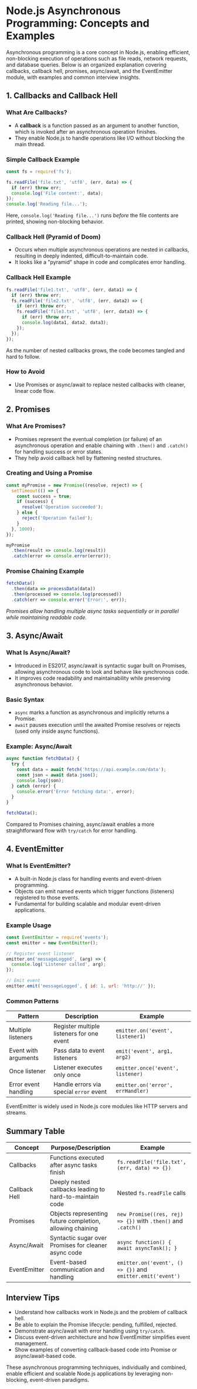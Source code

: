 # Node.js Asynchronous Programming: Concepts and Examples

Asynchronous programming is a core concept in Node.js, enabling efficient, non-blocking execution of operations such as file reads, network requests, and database queries. Below is an organized explanation covering callbacks, callback hell, promises, async/await, and the EventEmitter module, with examples and common interview insights.

## 1. Callbacks and Callback Hell

### What Are Callbacks?

- A **callback** is a function passed as an argument to another function, which is invoked after an asynchronous operation finishes.
- They enable Node.js to handle operations like I/O without blocking the main thread.

### Simple Callback Example

```javascript
const fs = require('fs');

fs.readFile('file.txt', 'utf8', (err, data) => {
  if (err) throw err;
  console.log('File content:', data);
});
console.log('Reading file...');
```

Here, `console.log('Reading file...')` runs *before* the file contents are printed, showing non-blocking behavior.

### Callback Hell (Pyramid of Doom)

- Occurs when multiple asynchronous operations are nested in callbacks, resulting in deeply indented, difficult-to-maintain code.
- It looks like a "pyramid" shape in code and complicates error handling.

### Callback Hell Example

```javascript
fs.readFile('file1.txt', 'utf8', (err, data1) => {
  if (err) throw err;
  fs.readFile('file2.txt', 'utf8', (err, data2) => {
    if (err) throw err;
    fs.readFile('file3.txt', 'utf8', (err, data3) => {
      if (err) throw err;
      console.log(data1, data2, data3);
    });
  });
});
```

As the number of nested callbacks grows, the code becomes tangled and hard to follow.

### How to Avoid

- Use Promises or async/await to replace nested callbacks with cleaner, linear code flow.

## 2. Promises

### What Are Promises?

- Promises represent the eventual completion (or failure) of an asynchronous operation and enable chaining with `.then()` and `.catch()` for handling success or error states.
- They help avoid callback hell by flattening nested structures.

### Creating and Using a Promise

```javascript
const myPromise = new Promise((resolve, reject) => {
  setTimeout(() => {
    const success = true;
    if (success) {
      resolve('Operation succeeded');
    } else {
      reject('Operation failed');
    }
  }, 1000);
});

myPromise
  .then(result => console.log(result))
  .catch(error => console.error(error));
```

### Promise Chaining Example

```javascript
fetchData()
  .then(data => processData(data))
  .then(processed => console.log(processed))
  .catch(err => console.error('Error:', err));
```

*Promises allow handling multiple async tasks sequentially or in parallel while maintaining readable code.*

## 3. Async/Await

### What Is Async/Await?

- Introduced in ES2017, async/await is syntactic sugar built on Promises, allowing asynchronous code to look and behave like synchronous code.
- It improves code readability and maintainability while preserving asynchronous behavior.

### Basic Syntax

- `async` marks a function as asynchronous and implicitly returns a Promise.
- `await` pauses execution until the awaited Promise resolves or rejects (used only inside async functions).

### Example: Async/Await

```javascript
async function fetchData() {
  try {
    const data = await fetch('https://api.example.com/data');
    const json = await data.json();
    console.log(json);
  } catch (error) {
    console.error('Error fetching data:', error);
  }
}

fetchData();
```

Compared to Promises chaining, async/await enables a more straightforward flow with `try/catch` for error handling.

## 4. EventEmitter

### What Is EventEmitter?

- A built-in Node.js class for handling events and event-driven programming.
- Objects can emit named events which trigger functions (listeners) registered to those events.
- Fundamental for building scalable and modular event-driven applications.

### Example Usage

```javascript
const EventEmitter = require('events');
const emitter = new EventEmitter();

// Register event listener
emitter.on('messageLogged', (arg) => {
  console.log('Listener called', arg);
});

// Emit event
emitter.emit('messageLogged', { id: 1, url: 'http://' });
```

### Common Patterns

| Pattern                | Description                                  | Example                                  |
|------------------------|----------------------------------------------|------------------------------------------|
| Multiple listeners     | Register multiple listeners for one event    | `emitter.on('event', listener1)`         |
| Event with arguments   | Pass data to event listeners                  | `emit('event', arg1, arg2)`               |
| Once listener          | Listener executes only once                    | `emitter.once('event', listener)`         |
| Error event handling   | Handle errors via special `error` event       | `emitter.on('error', errHandler)`         |

EventEmitter is widely used in Node.js core modules like HTTP servers and streams.

## Summary Table

| Concept           | Purpose/Description                                           | Example                                                      |
|-------------------|---------------------------------------------------------------|--------------------------------------------------------------|
| Callbacks         | Functions executed after async tasks finish                   | `fs.readFile('file.txt', (err, data) => {})`                  |
| Callback Hell     | Deeply nested callbacks leading to hard-to-maintain code      | Nested `fs.readFile` calls                                    |
| Promises          | Objects representing future completion, allowing chaining     | `new Promise((res, rej) => {})` with `.then()` and `.catch()`|
| Async/Await       | Syntactic sugar over Promises for cleaner async code          | `async function() { await asyncTask(); }`                    |
| EventEmitter      | Event-based communication and handling                         | `emitter.on('event', () => {})` and `emitter.emit('event')`   |

## Interview Tips

- Understand how callbacks work in Node.js and the problem of callback hell.
- Be able to explain the Promise lifecycle: pending, fulfilled, rejected.
- Demonstrate async/await with error handling using `try/catch`.
- Discuss event-driven architecture and how EventEmitter simplifies event management.
- Show examples of converting callback-based code into Promise or async/await-based code.

These asynchronous programming techniques, individually and combined, enable efficient and scalable Node.js applications by leveraging non-blocking, event-driven paradigms.

